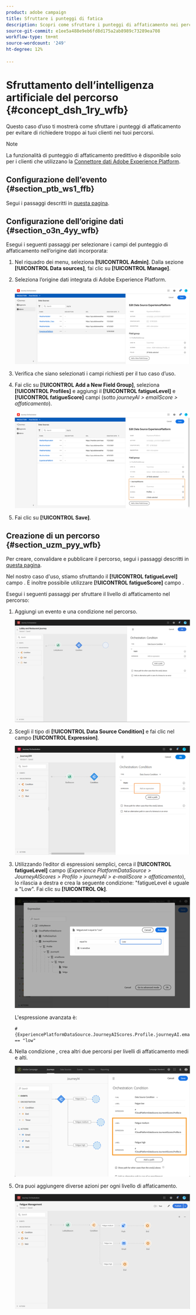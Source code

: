 ```yaml
---
product: adobe campaign
title: Sfruttare i punteggi di fatica
description: Scopri come sfruttare i punteggi di affaticamento nei percorsi
source-git-commit: e1ee5a488e9eb6fd8d175a2ab8989c73289ea708
workflow-type: tm+mt
source-wordcount: '249'
ht-degree: 12%

---
```



# Sfruttamento dell’intelligenza artificiale del percorso {#concept_dsh_1ry_wfb}

Questo caso d’uso ti mostrerà come sfruttare i punteggi di affaticamento per evitare di richiedere troppo ai tuoi clienti nei tuoi percorsi.

>[!NOTE]
>
>La funzionalità di punteggio di affaticamento predittivo è disponibile solo per i clienti che utilizzano la [Connettore dati Adobe Experience Platform](https://experienceleague.adobe.com/docs/campaign-standard/using/integrating-with-adobe-cloud/adobe-experience-platform/data-connector/aep-about-data-connector.html).

## Configurazione dell’evento {#section_ptb_ws1_ffb}

Segui i passaggi descritti in [questa pagina](../event/about-events.md).

## Configurazione dell’origine dati {#section_o3n_4yy_wfb}

Esegui i seguenti passaggi per selezionare i campi del punteggio di affaticamento nell’origine dati incorporata:

1. Nel riquadro dei menu, seleziona **[!UICONTROL Admin]**. Dalla sezione **[!UICONTROL Data sources]**, fai clic su **[!UICONTROL Manage]**.
1. Seleziona l’origine dati integrata di Adobe Experience Platform.

   ![](../assets/journey23.png)

1. Verifica che siano selezionati i campi richiesti per il tuo caso d’uso.
1. Fai clic su **[!UICONTROL Add a New Field Group]**, seleziona **[!UICONTROL Profiles]** e aggiungi il **[!UICONTROL fatigueLevel]** e **[!UICONTROL fatigueScore]** campi (sotto _journeyAI > emailScore > affaticamento_).

   ![](../assets/journeyuc3_1.png)

1. Fai clic su **[!UICONTROL Save]**.

## Creazione di un percorso {#section_uzm_pyy_wfb}

Per creare, convalidare e pubblicare il percorso, segui i passaggi descritti in [questa pagina](../building-journeys/journey.md).

Nel nostro caso d&#39;uso, stiamo sfruttando il **[!UICONTROL fatigueLevel]** campo . È inoltre possibile utilizzare **[!UICONTROL fatigueScore]** campo .

Esegui i seguenti passaggi per sfruttare il livello di affaticamento nel percorso:

1. Aggiungi un evento e una condizione nel percorso.

   ![](../assets/journeyuc2_14.png)

1. Scegli il tipo di **[!UICONTROL Data Source Condition]** e fai clic nel campo **[!UICONTROL Expression]**. 

   ![](../assets/journeyuc3_2.png)

1. Utilizzando l’editor di espressioni semplici, cerca il **[!UICONTROL fatigueLevel]** campo (_Experience PlatformDataSource > JourneyAIScores > Profilo > journeyAI > e-mailScore > affaticamento_), lo rilascia a destra e crea la seguente condizione: &quot;fatigueLevel è uguale a &quot;Low&quot;. Fai clic su **[!UICONTROL Ok]**.

   ![](../assets/journeyuc3_3.png)

   L&#39;espressione avanzata è:

   ```
   #{ExperiencePlatformDataSource.JourneyAIScores.Profile.journeyAI.emailScore.fatigue.fatigueLevel} == "low"
   ```

1. Nella condizione , crea altri due percorsi per livelli di affaticamento medi e alti.

   ![](../assets/journeyuc3_4.png)

1. Ora puoi aggiungere diverse azioni per ogni livello di affaticamento.

   ![](../assets/journeyuc3_5.png)
